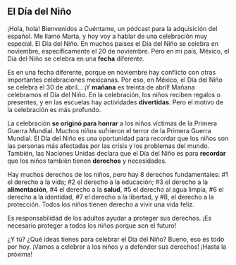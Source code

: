 ##	El Día del Niño

¡Hola, hola! Bienvenidos a Cuéntame, un pódcast para la adquisición del español. Me llamo Marta, y hoy voy a hablar de una celebración muy especial. El Día del Niño.  En muchos países el Día del Niño se celebra en noviembre, específicamente el 20 de noviembre. Pero en mi país, México, el Día del Niño se celebra en una **fecha** diferente.

Es en una fecha diferente, porque en noviembre hay conflicto con otras importantes celebraciones mexicanas. Por eso, en México, el Día del Niño se celebra el 30 de abril... ¡Y **mañana** es treinta de abril! Mañana celebramos el Día del Niño. En la celebración, los niños reciben regalos o presentes, y en las escuelas hay actividades **divertidas**. Pero el motivo de la celebración es más profundo.

La celebración **se originó para honrar** a los niños víctimas de la Primera Guerra Mundial. Muchos niños sufrieron el terror de la Primera Guerra Mundial. El Día del Niño es una oportunidad para recordar que los niños son las personas más afectadas por las crisis y los problemas del mundo. También, las Naciones Unidas declara que el Día del Niño es para **recordar** que los niños también tienen **derechos** y necesidades.

Hay muchos derechos de los niños, pero hay 8 derechos fundamentales: #1 el derecho a la vida; #2 el derecho a la educación; #3 el derecho a la **alimentación**, #4 el derecho a la **salud**, #5 el derecho al agua limpia, #6 el derecho a la identidad, #7 el derecho a la libertad, y #8, el derecho a la protección. Todos los niños tienen derecho a vivir una vida feliz.

Es responsabilidad de los adultos ayudar a proteger sus derechos. ¡Es necesario proteger a todos los niños porque son el futuro!

¿Y tú? ¿Qué ideas tienes para celebrar el Día del Niño? Bueno, eso es todo por hoy. ¡Vamos a celebrar a los niños y a defender sus derechos!  ¡Hasta la próxima!
